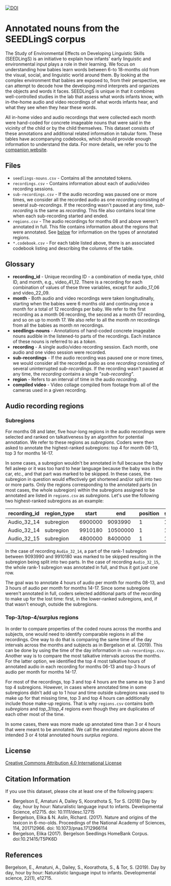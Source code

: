 [![DOI](https://zenodo.org/badge/590978338.svg)](https://zenodo.org/badge/latestdoi/590978338)

# Annotated nouns from the SEEDLingS corpus

The Study of Environmental Effects on Developing Linguistic Skills (SEEDLingS) is an initiative to explain how infants' early linguistic and environmental input plays a role in their learning.
We focus on understanding how babies learn words between 6-to 18-months old from the visual, social, and linguistic world around them.
By looking at the complex environment that babies are exposed to, from their perspective, we can attempt to decode how the developing mind interprets and organizes the objects and words it faces.
SEEDLingS is unique in that it combines well-controlled studies in the lab that assess what words infants know, with in-the-home audio and video recordings of what words infants hear, and what they see when they hear these words.

<!-- Blurb above is from https://bergelsonlab.com/seedlings/index.html -->

All in-home video and audio recordings that were collected each month were hand-coded for concrete imageable nouns that were said in the vicinity of the child or by the child themselves.
This dataset consists of these annotations and additional related information in tabular form.
These tables have accompanying codebooks, which should provide enough information to understand the data.
For more details, we refer you to the [companion website][companion-website].

## Files

- `seedlings-nouns.csv` - Contains all the annotated tokens.
- `recordings.csv` - Contains information about each of audio/video recording sessions.
- `sub-recordings.csv` - If the audio recording was paused one or more times, we consider all the recorded audio as one *recording* consisting of several *sub-recordings*. 
  If the recording wasn't paused at any time, *sub-recording* is the same as *recording*.
  This file also contains local time when each sub-recording started and ended.
- `regions.csv` - The audio recordings for months 08 and above weren't annotated in full.
  This file contains information about the regions that were annotated.
  See [below](#audio-recording-regions) for information on the types of annotated regions.
- `*.codebook.csv` - For each table listed above, there is an associated codebook listing and describing the columns of the table.

## Glossary

- **recording_id** -  Unique recording ID - a combination of media type, child ID, and month, e.g., video_41_12.
                      There is a recording for each combination of values of these three variables, except for audio_17_06 and video_22_09.
- **month** - Both audio and video recordings were taken longitudinally, starting when the babies were 6 months old and continuing once a month for a total of 12 recordings per baby.
              We refer to the first recording as a month 06 recording, the second as a month 07 recording, and so on up to month 17.
              We also refer to all the month *nn* recordings from all the babies as month *nn* recordings.
- **seedlings-nouns** - Annotations of hand-coded concrete imageable nouns audible in the listened-to parts of the recordings.
                        Each instance of these nouns is referred to as a *token*.
- **recording** - A single audio/video recording session.
                  Each month, one audio and one video session were recorded.
- **sub-recordings** - If the audio recording was paused one or more times, we would consider all the recorded audio as one *recording* consisting of several uninterrupted *sub-recordings*. 
                       If the recording wasn't paused at any time, the *recording* contains a single "*sub-recording*".
- **region** - Refers to an interval of time in the audio *recording*.
- **compiled video** - Video collage compiled from footage from all of the cameras used in a given recording.
               
                    
## Audio recording regions

### Subregions

For months 08 and later, five hour-long regions in the audio recordings were selected and ranked on talkativeness by an algorithm for potential annotation.
We refer to these regions as *subregions*.
Coders were then asked to annotate the highest-ranked subregions: top 4 for month 08-13, top 3 for months 14-17.

In some cases, a subregion wouldn't be annotated in full because the baby fell asleep or it was too hard to hear language because the baby was in the car, etc., and that part was marked to be skipped.
In these cases, the subregion in question would effectively get shortened and/or split into two or more parts.
Only the regions corresponding to the annotated parts (in most cases, the whole subregion) within the subregions assigned to be annotated are listed in `regions.csv` as *subregions*.
Let's use the following two highest-ranked subregions as an example:

|recording_id|region_type|start  |end    |position|subregion_rank|
|------------|-----------|-------|-------|--------|--------------|
|Audio_32_14 |subregion  |6900000|9093990|1       |1             |
|Audio_32_14 |subregion  |9910180|10500000|1       |1             |
|Audio_32_15 |subregion  |4800000|8400000|1       |1             |

In the case of recording `Audio_32_14`, a part of the rank-1 subregion between 9093990 and 9910180 was marked to be skipped resulting in the subregion being split into two parts.
In the case of recording `Audio_32_15`, the whole rank-1 subregion was annotated in full, and thus it got just one row.

The goal was to annotate 4 hours of audio per month for months 08-13, and 3 hours of audio per month for months 14-17.
Since some subregions weren't annotated in full, coders selected additional parts of the recording to make up for the lost time: first, in the lower-ranked subregions, and, if that wasn't enough, outside the subregions.

### Top-3/top-4/surplus regions

In order to compare properties of the coded nouns across the months and subjects, one would need to identify comparable regions in all the recordings.
One way to do that is comparing the same time of the day intervals across the months and subjects as in Bergelson et al. (2019).
This can be done by using the time of the day information in `sub-recordings.csv`.
Another way is to compare the most talkative intervals across the months.
For the latter option, we identified the top 4 most talkative hours of annotated audio in each recording for months 06-13 and top-3 hours of audio per month for months 14-17.

For most of the recordings, top 3 and top 4 hours are the same as top 3 and top 4 subregions.
However, in cases where annotated time in some subregions didn't add up to 1 hour and time outside subregions was used to make up for that missing time,
top 3 and top 4 hours can additionally include those make-up regions.
That is why `regions.csv` contains both *subregions* and *top_3*/*top_4* regions even though they are duplicates of each other most of the time.

In some cases, there was more made up annotated time than 3 or 4 hours that were meant to be annotated.
We call the annotated regions above the intended 3 or 4 total annotated hours *surplus regions*.

## License

[Creative Commons Attribution 4.0 International License](LICENSE)

## Citation Information

If you use this dataset, please cite at least one of the following papers:

- Bergelson E, Amatuni A, Dailey S, Koorathota S, Tor S. (2018) Day by day, hour by hour: Naturalistic language input to infants. Developmental Science, e12715. doi: 10.1111/desc.12715
- Bergelson, Elika & N. Aslin, Richard. (2017). Nature and origins of the lexicon in 6-mo-olds. Proceedings of the National Academy of Sciences, 114, 201712966. doi: 10.1073/pnas.1712966114
- Bergelson, Elika (2017). Bergelson Seedlings HomeBank Corpus. doi:10.21415/T5PK6D

## References

Bergelson, E., Amatuni, A., Dailey, S., Koorathota, S., & Tor, S. (2019). Day by day, hour by hour: Naturalistic language input to infants. Developmental science, 22(1), e12715.


[companion-website]: https://app.gitbook.com/o/-LD2B3y79nAYcWKjWKTb/s/yWW9xT02ReGtv2AHaBSB/group-1/audio-files
